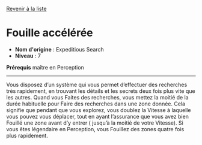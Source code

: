 [Revenir à la liste](list.md)

# Fouille accélérée

 * **Nom d'origine** : Expeditious Search
 * **Niveau** : 7


<p><strong>Prérequis</strong> maître en Perception</p>
<hr>
<p>Vous disposez d’un système qui vous permet d’effectuer des recherches très rapidement, en trouvant les détails et les secrets deux fois plus vite que les autres. Quand vous Faites des recherches, vous mettez la moitié de la durée habituelle pour Faire des recherches dans une zone donnée. Cela signifie que pendant que vous explorez, vous doublez la Vitesse à laquelle vous pouvez vous déplacer, tout en ayant l’assurance que vous avez bien Fouillé une zone avant d’y entrer ( jusqu’à la moitié de votre Vitesse). Si vous êtes légendaire en Perception, vous Fouillez des zones quatre fois plus rapidement.</p>